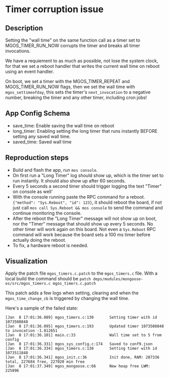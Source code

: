 # Timer corruption issue

## Description

Setting the "wall time" on the same function call as a timer set to MGOS_TIMER_RUN_NOW corrupts the timer and breaks all timer invocations.

We have a requiement to as much as possible, not lose the system clock, for that we set a reboot handler that writes the current wall time on reboot using an event handler.

On boot, we set a timer with the MGOS_TIMER_REPEAT and MGOS_TIMER_RUN_NOW flags, then we set the wall time with `mgos_settimeofday`, this sets the timer's `next_invocation` to a negative number, breaking the timer and any other timer, including cron jobs!

## App Config Schema

- save_time: Enable saving the wall time on reboot
- long_timer: Enabling setting the long timer that runs instantly BEFORE setting any saved wall time.
- saved_time: Saved wall time

## Reproduction steps

* Build and flash the app, run `mos console`.
* On first run a "Long Timer" log should show up, which is the timer set to run instantly. It should also show up after 60 seconds.
* Every 5 seconds a second timer should trigger logging the text "Timer" on console as well'
* With the console running paste the RPC command for a reboot. `{"method": "Sys.Reboot", "id": 123}`, it should reboot the board, if not just call `mos call Sys.Reboot && mos console` to send the command and continue monitoring the console.
* After the reboot the "Long Timer" message will not show up on boot, nor the "Timer" message that should show up every 5 seconds. No other timer will work again on this board. Not even a `Sys.Reboot` RPC command will work because the board sets a 100 ms timer before actually doing the reboot.
* To fix, a hardware reboot is needed.

## Visualization

Apply the patch file `mgos_timers.c.patch` to the `mgos_timers.c` file. With a local build the command should be `patch deps/modules/mongoose-os/src/mgos_timers.c mgos_timers.c.patch`

This patch adds a few logs when setting, clearing and when the `mgos_time_change_cb` is triggered by changing the wall time.

Here's a sample of the failed state:

```
[Jan  8 17:01:36.089] mgos_timers.c:130       Setting timer with id 1073508848
[Jan  8 17:01:36.095] mgos_timers.c:193       Updated timer 1073508848 to invocation -1.812651
[Jan  8 17:01:36.101] main.c:33               Wall time set to 5 from config
[Jan  8 17:01:36.331] mgos_sys_config.c:174   Saved to conf9.json
[Jan  8 17:01:36.334] mgos_timers.c:130       Setting timer with id 1073511848
[Jan  8 17:01:36.341] mgos_init.c:36          Init done, RAM: 287336 total, 227684 free, 227020 min free
[Jan  8 17:01:37.349] mgos_mongoose.c:66      New heap free LWM: 225896
```
